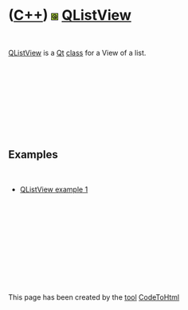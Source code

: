 



 

 

 

 

 

([C++](Cpp.htm)) ![Qt](PicQt.png) [QListView](CppQListView.htm)
===============================================================

 

[QListView](CppQListView.htm) is a [Qt](CppQt.htm) [class](CppClass.htm)
for a View of a list.

 

 

 

 

 

Examples
--------

 

-   [QListView example 1](CppQListViewExample1.htm)

 

 

 

 

 





 




This page has been created by the [tool](Tools.htm)
[CodeToHtml](ToolCodeToHtml.htm)
